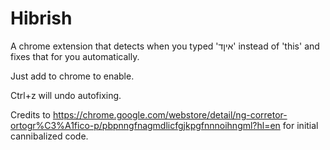 # Hibrish

A chrome extension that detects when you typed 'איןד' instead of 'this' and fixes that for you automatically.

Just add to chrome to enable.

Ctrl+z will undo autofixing.

Credits to https://chrome.google.com/webstore/detail/ng-corretor-ortogr%C3%A1fico-p/pbpnngfnagmdlicfgjkpgfnnnoihngml?hl=en for initial cannibalized code.
